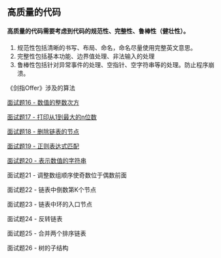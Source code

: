 ## 高质量的代码

#### 高质量的代码需要考虑到代码的规范性、完整性、鲁棒性（健壮性）。



1. 规范性包括清晰的书写、布局、命名，命名尽量使用完整英文意思。
2. 完整性包括基本功能、边界值处理、非法输入的处理
3. 鲁棒性包括针对异常事件的处理、空指针、空字符串等的处理。防止程序崩溃。



《剑指Offer》涉及的算法

[面试题16 - 数值的整数次方](https://github.com/tangshenghao/iOSInterviewNotes/blob/master/%E6%95%B0%E6%8D%AE%E7%BB%93%E6%9E%84%26%E7%AE%97%E6%B3%95/%E9%AB%98%E8%B4%A8%E9%87%8F%E7%9A%84%E4%BB%A3%E7%A0%81/%E9%9D%A2%E8%AF%95%E9%A2%9816-%E6%95%B0%E5%80%BC%E7%9A%84%E6%95%B4%E6%95%B0%E6%AC%A1%E6%96%B9.playground/Contents.swift)

[面试题17 - 打印从1到最大的n位数](https://github.com/tangshenghao/iOSInterviewNotes/blob/master/%E6%95%B0%E6%8D%AE%E7%BB%93%E6%9E%84%26%E7%AE%97%E6%B3%95/%E9%AB%98%E8%B4%A8%E9%87%8F%E7%9A%84%E4%BB%A3%E7%A0%81/%E9%9D%A2%E8%AF%95%E9%A2%9817-%E6%89%93%E5%8D%B0%E4%BB%8E1%E5%88%B0%E6%9C%80%E5%A4%A7%E7%9A%84n%E4%BD%8D%E6%95%B0.playground/Contents.swift)

[面试题18 - 删除链表的节点](https://github.com/tangshenghao/iOSInterviewNotes/blob/master/%E6%95%B0%E6%8D%AE%E7%BB%93%E6%9E%84%26%E7%AE%97%E6%B3%95/%E9%AB%98%E8%B4%A8%E9%87%8F%E7%9A%84%E4%BB%A3%E7%A0%81/%E9%9D%A2%E8%AF%95%E9%A2%9818-%E5%88%A0%E9%99%A4%E9%93%BE%E8%A1%A8%E7%9A%84%E8%8A%82%E7%82%B9.playground/Contents.swift)

[面试题19 - 正则表达式匹配](https://github.com/tangshenghao/iOSInterviewNotes/blob/master/%E6%95%B0%E6%8D%AE%E7%BB%93%E6%9E%84%26%E7%AE%97%E6%B3%95/%E9%AB%98%E8%B4%A8%E9%87%8F%E7%9A%84%E4%BB%A3%E7%A0%81/%E9%9D%A2%E8%AF%95%E9%A2%9819-%E6%AD%A3%E5%88%99%E8%A1%A8%E8%BE%BE%E5%BC%8F%E5%8C%B9%E9%85%8D.playground/Contents.swift)

[面试题20 - 表示数值的字符串](https://github.com/tangshenghao/iOSInterviewNotes/blob/master/%E6%95%B0%E6%8D%AE%E7%BB%93%E6%9E%84%26%E7%AE%97%E6%B3%95/%E9%AB%98%E8%B4%A8%E9%87%8F%E7%9A%84%E4%BB%A3%E7%A0%81/%E9%9D%A2%E8%AF%95%E9%A2%9820-%E8%A1%A8%E7%A4%BA%E6%95%B0%E5%80%BC%E7%9A%84%E5%AD%97%E7%AC%A6%E4%B8%B2.playground/Contents.swift)

面试题21 - 调整数组顺序使奇数位于偶数前面

面试题22 - 链表中倒数第K个节点

面试题23 - 链表中环的入口节点

面试题24 - 反转链表

面试题25 - 合并两个排序链表

面试题26 - 树的子结构

